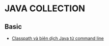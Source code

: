 # JAVA COLLECTION

## Basic

- [Classpath và biên dịch Java từ command line](/posts/java-collection/#1-Run_file_basic.mdx)